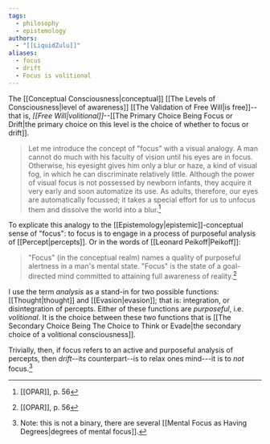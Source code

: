 ```yaml
---
tags:
  - philosophy
  - epistemology
authors:
  - "[[LiquidZulu]]"
aliases:
  - focus
  - drift
  - Focus is volitional
---
```

The [[Conceptual Consciousness|conceptual]] [[The Levels of Consciousness|level of awareness]] [[The Validation of Free Will|is free]]--that is, *[[Free Will|volitional]]*--[[The Primary Choice Being Focus or Drift|the primary choice on this level is the choice of whether to focus or drift]].

>Let me introduce the concept of "focus" with a visual analogy. A man cannot do much with his faculty of vision until his eyes are in focus. Otherwise, his eyesight gives him only a blur or haze, a kind of visual fog, in which he can discriminate relatively little. Although the power of visual focus is not possessed by newborn infants, they acquire it very early and soon automatize its use. As adults, therefore, our eyes are automatically focussed; it takes a special effort for us to unfocus them and dissolve the world into a blur.[^1]

To explicate this analogy to the [[Epistemology|epistemic]]-conceptual sense of "focus": to focus is to engage in a process of purposeful analysis of [[Percept|percepts]]. Or in the words of [[Leonard Peikoff|Peikoff]]: 

>"Focus" (in the conceptual realm) names a quality of purposeful alertness in a man's mental state. "Focus" is the state of a goal-directed mind committed to attaining full awareness of reality.[^2]

I use the term *analysis* as a stand-in for two possible functions: [[Thought|thought]] and [[Evasion|evasion]]; that is: integration, or disintegration of percepts. Either of these functions are *purposeful*, i.e. *volitional*. It is the choice between these two functions that is [[The Secondary Choice Being The Choice to Think or Evade|the secondary choice of a volitional consciousness]].

Trivially, then, if focus refers to an active and purposeful analysis of percepts, then *drift*--its counterpart--is to relax ones mind---it is to *not* focus.[^3]

[^1]: [[OPAR]], p. 56
[^2]: [[OPAR]], p. 56
[^3]: Note: this is not a binary, there are several [[Mental Focus as Having Degrees|degrees of mental focus]].